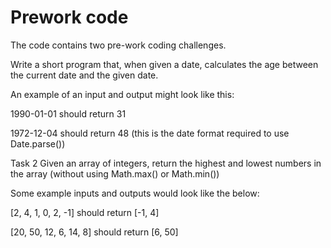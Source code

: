 # Prework code

The code contains two pre-work coding challenges.



Write a short program that, when given a date, calculates the age between the current date and the given date. 


An example of an input and output might look like this: 

1990-01-01 should return 31

1972-12-04 should return 48 (this is the date format required to use Date.parse())




Task 2
Given an array of integers, return the highest and lowest numbers in the array (without using Math.max() or Math.min())


Some example inputs and outputs would look like the below:

[2, 4, 1, 0, 2, -1] should return [-1, 4]

[20, 50, 12, 6, 14, 8] should return [6, 50]
